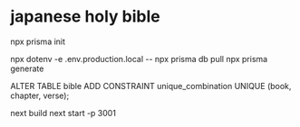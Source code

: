 # japanese holy bible

npx prisma init

npx dotenv -e .env.production.local -- npx prisma db pull
npx prisma generate


ALTER TABLE bible
ADD CONSTRAINT unique_combination UNIQUE (book, chapter, verse);


next build 
next start -p 3001
